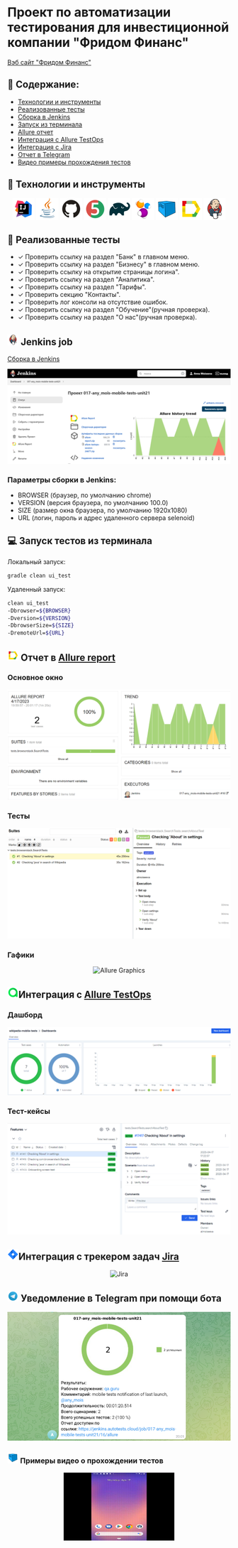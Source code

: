 # Проект по автоматизации тестирования для инвестиционной компании  "Фридом Финанс"
<a target="_blank" href="https://cifra-broker.ru/">Вэб сайт "Фридом Финанс"</a>

## :pushpin: Содержание:

- [Технологии и инструменты](#earth_africa-технологии-и-инструменты)
- [Реализованные тесты](#earth_africa-Реализованные-проверки)
- [Сборка в Jenkins](#earth_africa-Jenkins-job)
- [Запуск из терминала](#earth_africa-Запуск-тестов-из-терминала)
- [Allure отчет](#earth_africa-Allure-отчет)
- [Интеграция с Allure TestOps](#earth_africa-Интеграция-с-Allure-TestOps)
- [Интеграция с Jira](#earth_africa-Интеграция-с-Jira)
- [Отчет в Telegram](#earth_africa-Уведомление-в-Telegram-при-помощи-бота)
- [Видео примеры прохождения тестов](#earth_africa-Примеры-видео-о-прохождении-тестов)

## :rocket: Технологии и инструменты

<p align="center">
<a href="https://www.jetbrains.com/idea/"><img src="images/Intelij_IDEA.svg" width="50" height="50"  alt="IDEA"/></a>
<a href="https://www.java.com/"><img src="images/Java.svg" width="50" height="50"  alt="Java"/></a>
<a href="https://github.com/"><img src="images/Github.svg" width="50" height="50"  alt="Github"/></a>
<a href="https://junit.org/junit5/"><img src="images/JUnit5.svg" width="50" height="50"  alt="JUnit 5"/></a>
<a href="https://gradle.org/"><img src="images/Gradle.svg" width="50" height="50"  alt="Gradle"/></a>
<a href="https://selenide.org/"><img src="images/Selenide.svg" width="50" height="50"  alt="Selenide"/></a>
<a href="https://aerokube.com/selenoid/"><img src="images/Selenoid.svg" width="50" height="50"  alt="Selenoid"/></a>
<a href="https://github.com/allure-framework/allure2"><img src="images/Allure_Report.svg" width="50" height="50"  alt="Allure"/></a>
<a href="https://www.jenkins.io/"><img src="images/Jenkins.svg" width="50" height="50"  alt="Jenkins"/></a>
</p>

## :scroll: Реализованные тесты

- ✓ Проверить ссылку на раздел "Банк" в главном меню.
- ✓ Проверить ссылку на раздел "Бизнесу" в главном меню.
- ✓ Проверить ссылку на открытие страницы логина".
- ✓ Проверить ссылку на раздел "Аналитика".
- ✓ Проверить ссылку на раздел "Тарифы".
- ✓ Проверить секцию "Контакты".
- ✓ Проверить лог консоли на отсутствие ошибок.
- ✓ Проверить ссылку на раздел "Обучение"(ручная проверка).
- ✓ Проверить ссылку на раздел "О нас"(ручная проверка).

## <img src="images/Jenkins.svg" width="25" height="25"  alt="Jenkins"/></a> Jenkins job
<a target="_blank" href="https://jenkins.autotests.cloud/job/017-any_mois-cifra-broker-tests/5/">Сборка в Jenkins</a>
<p align="center">
<img src="images/jenkins_job.png" alt="Jenkins"/></a>
</p>

### Параметры сборки в Jenkins:

- BROWSER (браузер, по умолчанию chrome)
- VERSION (версия браузера, по умолчанию 100.0)
- SIZE (размер окна браузера, по умолчанию 1920x1080)
- URL (логин, пароль и адрес удаленного сервера selenoid)

## :computer: Запуск тестов из терминала

Локальный запуск:
```bash
gradle clean ui_test
```

Удаленный запуск:
```bash
clean ui_test
-Dbrowser=${BROWSER}
-Dversion=${VERSION}
-DbrowserSize=${SIZE}
-DremoteUrl=${URL}
```

## <img src="images/Allure_Report.svg" width="25" height="25"  alt="Allure"/></a> Отчет в <a target="_blank" href="https://jenkins.autotests.cloud/job/017-any_mois-cifra-broker-tests/allure/">Allure report</a>

### Основное окно

<p align="center">
<img title="Allure Overview Dashboard" src="images/allure_main.png">
</p>

### Тесты

<p align="center">
<img title="Allure Tests" src="images/allure_tests.png">
</p>

### Гафики

<p align="center">
<img title="Allure Graphics" src="images/allure_graphics.png">
</p>

## <img src="images/Allure_EE.svg" width="25" height="25"  alt="Allure"/></a>Интеграция с <a target="_blank" href="https://allure.autotests.cloud/launch/19377">Allure TestOps</a>

### Дашборд

<p align="center">
<img title="Allure TestOps Dashboard" src="images/testOps_main.png">
</p>

### Тест-кейсы

<p align="center">
<img title="Allure TestOps Tests" src="images/testOps_tests.png">
</p>

## <img src="images/Jira.svg" width="25" height="25"  alt="Allure"/></a>Интеграция с трекером задач <a target="_blank" href="https://jira.autotests.cloud/browse/HOMEWORK-543">Jira</a>

<p align="center">
<img title="Jira" src="images/jira_task.png">
</p>

## <img src="images/Telegram.svg" width="25" height="25"  alt="Allure"/></a> Уведомление в Telegram при помощи бота

<p align="center">
<img title="Allure Overview Dashboard" src="images/allure_telegram.png">
</p>

### <img src="images/Selenoid.svg" width="25" height="25"  alt="Allure"/></a> Примеры видео о прохождении тестов

<p align="center">
<img title="Selenoid Video" src="images/video1.gif" width="250" height="153"  alt="video"> 
</p>

